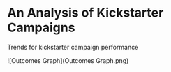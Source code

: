 # An Analysis of Kickstarter Campaigns
Trends for kickstarter campaign performance

![Outcomes Graph](Outcomes Graph.png)
